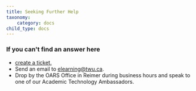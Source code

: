 ```yaml
---
title: Seeking Further Help
taxonomy:
    category: docs
child_type: docs
---
```


### If you can't find an answer here
- [create a ticket.](https://trinitywestern.teamdynamix.com/TDClient/Requests/ServiceCatalog?CategoryID=5436)
- Send an email to [elearning@twu.ca](mailto:elearning@twu.ca).
- Drop by the OARS Office in Reimer during business hours and speak to one of our Academic Technology Ambassadors.
